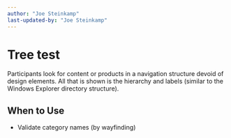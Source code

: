 ```yaml
---
author: "Joe Steinkamp"
last-updated-by: "Joe Steinkamp"
---
```


# Tree test
Participants look for content or products in a navigation structure devoid of design elements. All that is shown is the hierarchy and labels (similar to the Windows Explorer directory structure).


## When to Use
- Validate category names (by wayfinding)